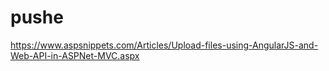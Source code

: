 # pushe

https://www.aspsnippets.com/Articles/Upload-files-using-AngularJS-and-Web-API-in-ASPNet-MVC.aspx
